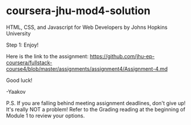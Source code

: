 # coursera-jhu-mod4-solution
HTML, CSS, and Javascript for Web Developers by Johns Hopkins University

Step 1: Enjoy!

Here is the link to the assignment: https://github.com/jhu-ep-coursera/fullstack-course4/blob/master/assignments/assignment4/Assignment-4.md

Good luck!

-Yaakov

P.S. If you are falling behind meeting assignment deadlines, don't give up! It's really NOT a problem! Refer to the Grading reading at the beginning of Module 1 to review your options.
